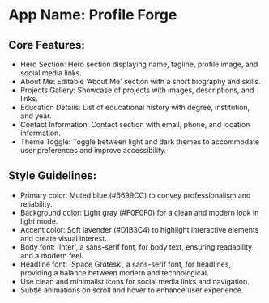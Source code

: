 # **App Name**: Profile Forge

## Core Features:

- Hero Section: Hero section displaying name, tagline, profile image, and social media links.
- About Me: Editable 'About Me' section with a short biography and skills.
- Projects Gallery: Showcase of projects with images, descriptions, and links.
- Education Details: List of educational history with degree, institution, and year.
- Contact Information: Contact section with email, phone, and location information.
- Theme Toggle: Toggle between light and dark themes to accommodate user preferences and improve accessibility.

## Style Guidelines:

- Primary color: Muted blue (#6699CC) to convey professionalism and reliability.
- Background color: Light gray (#F0F0F0) for a clean and modern look in light mode.
- Accent color: Soft lavender (#D1B3C4) to highlight interactive elements and create visual interest.
- Body font: 'Inter', a sans-serif font, for body text, ensuring readability and a modern feel.
- Headline font: 'Space Grotesk', a sans-serif font, for headlines, providing a balance between modern and technological.
- Use clean and minimalist icons for social media links and navigation.
- Subtle animations on scroll and hover to enhance user experience.